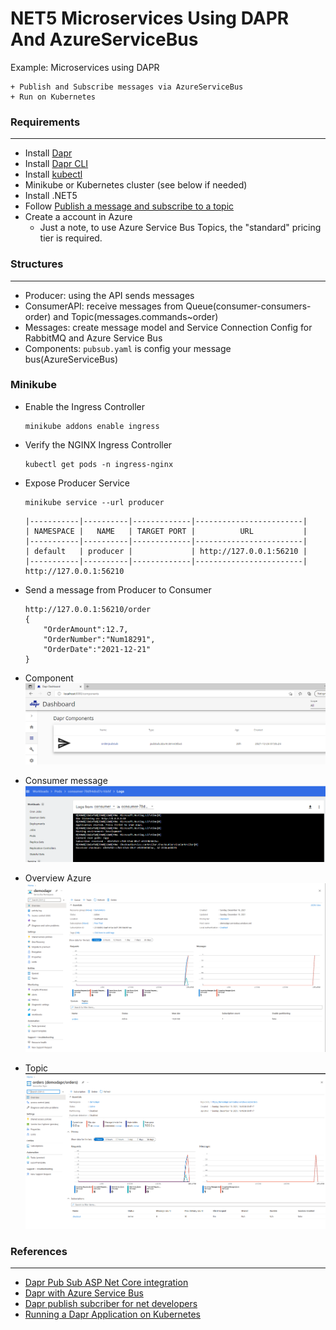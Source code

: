 # NET5 Microservices Using DAPR And AzureServiceBus
Example: Microservices using DAPR

    + Publish and Subscribe messages via AzureServiceBus
    + Run on Kubernetes

### Requirements
----------------
+ Install [Dapr](https://docs.dapr.io/getting-started/)
+ Install [Dapr CLI](https://docs.dapr.io/getting-started/install-dapr-cli/)
+ Install [kubectl](https://kubernetes.io/docs/tasks/tools/)
+ Minikube or Kubernetes cluster (see below if needed)
+ Install .NET5
+ Follow [Publish a message and subscribe to a topic](https://docs.dapr.io/developing-applications/building-blocks/pubsub/howto-publish-subscribe/)
+ Create a account in Azure
    - Just a note, to use Azure Service Bus Topics, the "standard" pricing tier is required.


### Structures
----------------
+ Producer: using the API sends messages
+ ConsumerAPI: receive messages from Queue(consumer-consumers-order) and Topic(messages.commands~order)
+ Messages: create message model and Service Connection Config for RabbitMQ and Azure Service Bus
+ Components: `pubsub.yaml` is config your message bus(AzureServiceBus)

### Minikube
+ Enable the Ingress Controller
    ```
    minikube addons enable ingress
    ```

+ Verify the NGINX Ingress Controller
    ```
    kubectl get pods -n ingress-nginx
    ```

+ Expose Producer Service
    ```
    minikube service --url producer
    ```
    ```
    |-----------|----------|-------------|------------------------|
    | NAMESPACE |   NAME   | TARGET PORT |          URL           |
    |-----------|----------|-------------|------------------------|
    | default   | producer |             | http://127.0.0.1:56210 |
    |-----------|----------|-------------|------------------------|
    http://127.0.0.1:56210
    ```

+ Send a message from Producer to Consumer
    ```
    http://127.0.0.1:56210/order
    {
        "OrderAmount":12.7,
        "OrderNumber":"Num18291",
        "OrderDate":"2021-12-21"
    }
    ```

+ Component
    ![AzureServiceBus](./Images/dapr-component.png)

+ Consumer message
    ![Consumer](./Images/dapr-consumer-minikube.png)

+ Overview Azure
    ![Overview](./Images/Dapr-Overview-Azure.png)

+ Topic
    ![Overview](./Images/Dapr-Topic-Azure.png)


### References
--------------
+ [Dapr Pub Sub ASP Net Core integration](https://yourazurecoach.com/2019/12/27/exploring-dapr-pub-sub-part-2-asp-net-core-integration/)
+ [Dapr with Azure Service Bus](https://yourazurecoach.com/2019/12/27/exploring-dapr-pub-sub-part-3-azure-service-bus/)
+ [Dapr publish subcriber for net developers](https://docs.microsoft.com/en-us/dotnet/architecture/dapr-for-net-developers/publish-subscribe)
+ [Running a Dapr Application on Kubernetes](https://sookocheff.com/post/dapr/running-a-dapr-application-on-kubernetes/)